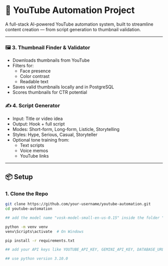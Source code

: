 # 🎥 YouTube Automation Project

A full-stack AI-powered YouTube automation system, built to streamline content creation — from script generation to thumbnail validation.

---

### 🖼 3. Thumbnail Finder & Validator
- Downloads thumbnails from YouTube
- Filters for:
  - Face presence
  - Color contrast
  - Readable text
- Saves valid thumbnails locally and in PostgreSQL
- Scores thumbnails for CTR potential

### ✍️ 4. Script Generator
- Input: Title or video idea
- Output: Hook + full script
- Modes: Short-form, Long-form, Listicle, Storytelling
- Styles: Hype, Serious, Casual, Storyteller
- Optional tone training from:
  - Text scripts
  - Voice memos
  - YouTube links

---

## 📦 Setup

### 1. Clone the Repo
```bash
git clone https://github.com/your-username/youtube-automation.git
cd youtube-automation

## add the model name "vosk-model-small-en-us-0.15" inside the folder "action_models"

python -m venv venv
venv\Scripts\activate  # On Windows

pip install -r requirements.txt

## add your API keys like YOUTUBE_API_KEY, GEMINI_API_KEY, DATABASE_URL in .env file

## use python version 3.10.0
